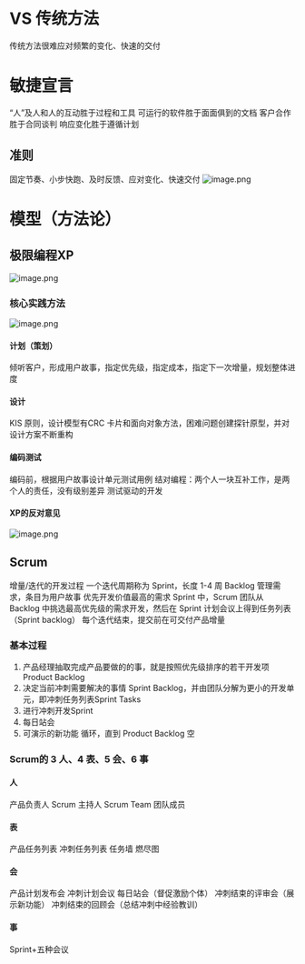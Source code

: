 # VS 传统方法
传统方法很难应对频繁的变化、快速的交付
# 敏捷宣言
“人”及人和人的互动胜于过程和工具
可运行的软件胜于面面俱到的文档
客户合作胜于合同谈判
响应变化胜于遵循计划
## 准则
固定节奏、小步快跑、及时反馈、应对变化、快速交付
![image.png](https://s2.loli.net/2024/06/20/lt6pz4ILn2ehYyv.png)
# 模型（方法论）
## 极限编程XP
![image.png](https://s2.loli.net/2024/06/20/EaliqUD9Oz6bh4J.png)
### 核心实践方法
![image.png](https://s2.loli.net/2024/06/20/5DY2BkUrvL6qGVm.png)
#### 计划（策划）
倾听客户，形成用户故事，指定优先级，指定成本，指定下一次增量，规划整体进度
#### 设计
KIS 原则，设计模型有CRC 卡片和面向对象方法，困难问题创建探针原型，并对设计方案不断重构
#### 编码测试
编码前，根据用户故事设计单元测试用例
结对编程：两个人一块互补工作，是两个人的责任，没有级别差异
测试驱动的开发
#### XP的反对意见
![image.png](https://s2.loli.net/2024/06/20/i8QcjNrV9bEKHpM.png)

## Scrum
增量/迭代的开发过程
一个迭代周期称为 Sprint，长度 1-4 周
Backlog 管理需求，条目为用户故事
优先开发价值最高的需求
Sprint 中，Scrum 团队从 Backlog 中挑选最高优先级的需求开发，然后在 Sprint 计划会议上得到任务列表（Sprint backlog）
每个迭代结束，提交前在可交付产品增量
### 基本过程
1. 产品经理抽取完成产品要做的的事，就是按照优先级排序的若干开发项Product Backlog
2. 决定当前冲刺需要解决的事情 Sprint Backlog，并由团队分解为更小的开发单元，即冲刺任务列表Sprint Tasks
3. 进行冲刺开发Sprint
4. 每日站会
5. 可演示的新功能
循环，直到 Product Backlog 空
### Scrum的 3 人、4 表、5 会、6 事
#### 人
产品负责人
Scrum 主持人
Scrum Team 团队成员
#### 表
产品任务列表
冲刺任务列表
任务墙
燃尽图
#### 会
产品计划发布会
冲刺计划会议
每日站会（督促激励个体）
冲刺结束的评审会（展示新功能）
冲刺结束的回顾会（总结冲刺中经验教训）
#### 事
Sprint+五种会议
